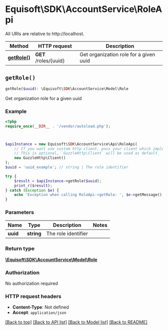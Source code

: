 # Equisoft\SDK\AccountService\RoleApi

All URIs are relative to http://localhost.

Method | HTTP request | Description
------------- | ------------- | -------------
[**getRole()**](RoleApi.md#getRole) | **GET** /roles/{uuid} | Get organization role for a given uuid


## `getRole()`

```php
getRole($uuid): \Equisoft\SDK\AccountService\Model\Role
```

Get organization role for a given uuid

### Example

```php
<?php
require_once(__DIR__ . '/vendor/autoload.php');



$apiInstance = new Equisoft\SDK\AccountService\Api\RoleApi(
    // If you want use custom http client, pass your client which implements `GuzzleHttp\ClientInterface`.
    // This is optional, `GuzzleHttp\Client` will be used as default.
    new GuzzleHttp\Client()
);
$uuid = 'uuid_example'; // string | The role identifier

try {
    $result = $apiInstance->getRole($uuid);
    print_r($result);
} catch (Exception $e) {
    echo 'Exception when calling RoleApi->getRole: ', $e->getMessage(), PHP_EOL;
}
```

### Parameters

Name | Type | Description  | Notes
------------- | ------------- | ------------- | -------------
 **uuid** | **string**| The role identifier |

### Return type

[**\Equisoft\SDK\AccountService\Model\Role**](../Model/Role.md)

### Authorization

No authorization required

### HTTP request headers

- **Content-Type**: Not defined
- **Accept**: `application/json`

[[Back to top]](#) [[Back to API list]](../../README.md#endpoints)
[[Back to Model list]](../../README.md#models)
[[Back to README]](../../README.md)
